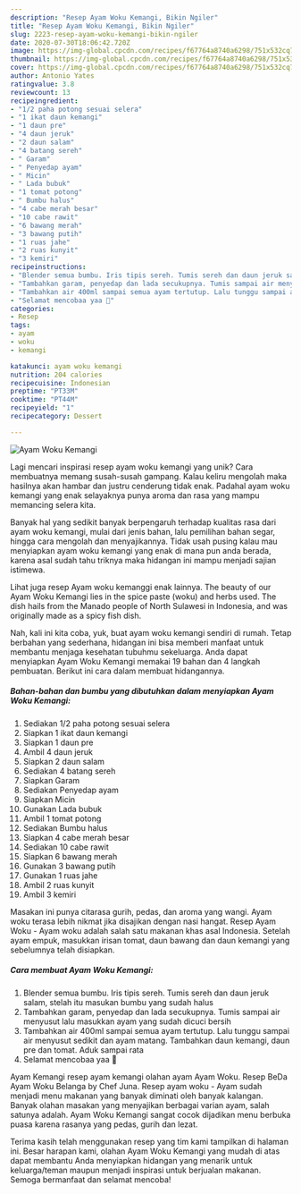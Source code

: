 ```yaml
---
description: "Resep Ayam Woku Kemangi, Bikin Ngiler"
title: "Resep Ayam Woku Kemangi, Bikin Ngiler"
slug: 2223-resep-ayam-woku-kemangi-bikin-ngiler
date: 2020-07-30T18:06:42.720Z
image: https://img-global.cpcdn.com/recipes/f67764a8740a6298/751x532cq70/ayam-woku-kemangi-foto-resep-utama.jpg
thumbnail: https://img-global.cpcdn.com/recipes/f67764a8740a6298/751x532cq70/ayam-woku-kemangi-foto-resep-utama.jpg
cover: https://img-global.cpcdn.com/recipes/f67764a8740a6298/751x532cq70/ayam-woku-kemangi-foto-resep-utama.jpg
author: Antonio Yates
ratingvalue: 3.8
reviewcount: 13
recipeingredient:
- "1/2 paha potong sesuai selera"
- "1 ikat daun kemangi"
- "1 daun pre"
- "4 daun jeruk"
- "2 daun salam"
- "4 batang sereh"
- " Garam"
- " Penyedap ayam"
- " Micin"
- " Lada bubuk"
- "1 tomat potong"
- " Bumbu halus"
- "4 cabe merah besar"
- "10 cabe rawit"
- "6 bawang merah"
- "3 bawang putih"
- "1 ruas jahe"
- "2 ruas kunyit"
- "3 kemiri"
recipeinstructions:
- "Blender semua bumbu. Iris tipis sereh. Tumis sereh dan daun jeruk salam, stelah itu masukan bumbu yang sudah halus"
- "Tambahkan garam, penyedap dan lada secukupnya. Tumis sampai air menyusut lalu masukkan ayam yang sudah dicuci bersih"
- "Tambahkan air 400ml sampai semua ayam tertutup. Lalu tunggu sampai air menyusut sedikit dan ayam matang. Tambahkan daun kemangi, daun pre dan tomat. Aduk sampai rata"
- "Selamat mencobaa yaa 🤍"
categories:
- Resep
tags:
- ayam
- woku
- kemangi

katakunci: ayam woku kemangi 
nutrition: 204 calories
recipecuisine: Indonesian
preptime: "PT33M"
cooktime: "PT44M"
recipeyield: "1"
recipecategory: Dessert

---
```



![Ayam Woku Kemangi](https://img-global.cpcdn.com/recipes/f67764a8740a6298/751x532cq70/ayam-woku-kemangi-foto-resep-utama.jpg)

Lagi mencari inspirasi resep ayam woku kemangi yang unik? Cara membuatnya memang susah-susah gampang. Kalau keliru mengolah maka hasilnya akan hambar dan justru cenderung tidak enak. Padahal ayam woku kemangi yang enak selayaknya punya aroma dan rasa yang mampu memancing selera kita.

Banyak hal yang sedikit banyak berpengaruh terhadap kualitas rasa dari ayam woku kemangi, mulai dari jenis bahan, lalu pemilihan bahan segar, hingga cara mengolah dan menyajikannya. Tidak usah pusing kalau mau menyiapkan ayam woku kemangi yang enak di mana pun anda berada, karena asal sudah tahu triknya maka hidangan ini mampu menjadi sajian istimewa.

Lihat juga resep Ayam woku kemanggi enak lainnya. The beauty of our Ayam Woku Kemangi lies in the spice paste (woku) and herbs used. The dish hails from the Manado people of North Sulawesi in Indonesia, and was originally made as a spicy fish dish.


Nah, kali ini kita coba, yuk, buat ayam woku kemangi sendiri di rumah. Tetap berbahan yang sederhana, hidangan ini bisa memberi manfaat untuk membantu menjaga kesehatan tubuhmu sekeluarga. Anda dapat menyiapkan Ayam Woku Kemangi memakai 19 bahan dan 4 langkah pembuatan. Berikut ini cara dalam membuat hidangannya.

<!--inarticleads1-->

##### Bahan-bahan dan bumbu yang dibutuhkan dalam menyiapkan Ayam Woku Kemangi:

1. Sediakan 1/2 paha potong sesuai selera
1. Siapkan 1 ikat daun kemangi
1. Siapkan 1 daun pre
1. Ambil 4 daun jeruk
1. Siapkan 2 daun salam
1. Sediakan 4 batang sereh
1. Siapkan  Garam
1. Sediakan  Penyedap ayam
1. Siapkan  Micin
1. Gunakan  Lada bubuk
1. Ambil 1 tomat potong
1. Sediakan  Bumbu halus
1. Siapkan 4 cabe merah besar
1. Sediakan 10 cabe rawit
1. Siapkan 6 bawang merah
1. Gunakan 3 bawang putih
1. Gunakan 1 ruas jahe
1. Ambil 2 ruas kunyit
1. Ambil 3 kemiri


Masakan ini punya citarasa gurih, pedas, dan aroma yang wangi. Ayam woku terasa lebih nikmat jika disajikan dengan nasi hangat. Resep Ayam Woku - Ayam woku adalah salah satu makanan khas asal Indonesia. Setelah ayam empuk, masukkan irisan tomat, daun bawang dan daun kemangi yang sebelumnya telah disiapkan. 

<!--inarticleads2-->

##### Cara membuat Ayam Woku Kemangi:

1. Blender semua bumbu. Iris tipis sereh. Tumis sereh dan daun jeruk salam, stelah itu masukan bumbu yang sudah halus
1. Tambahkan garam, penyedap dan lada secukupnya. Tumis sampai air menyusut lalu masukkan ayam yang sudah dicuci bersih
1. Tambahkan air 400ml sampai semua ayam tertutup. Lalu tunggu sampai air menyusut sedikit dan ayam matang. Tambahkan daun kemangi, daun pre dan tomat. Aduk sampai rata
1. Selamat mencobaa yaa 🤍


Ayam Kemangi resep ayam kemangi olahan ayam Ayam Woku. Resep BeDa Ayam Woku Belanga by Chef Juna. Resep ayam woku - Ayam sudah menjadi menu makanan yang banyak diminati oleh banyak kalangan. Banyak olahan masakan yang menyajikan berbagai varian ayam, salah satunya adalah. Ayam Woku Kemangi sangat cocok dijadikan menu berbuka puasa karena rasanya yang pedas, gurih dan lezat. 

Terima kasih telah menggunakan resep yang tim kami tampilkan di halaman ini. Besar harapan kami, olahan Ayam Woku Kemangi yang mudah di atas dapat membantu Anda menyiapkan hidangan yang menarik untuk keluarga/teman maupun menjadi inspirasi untuk berjualan makanan. Semoga bermanfaat dan selamat mencoba!
